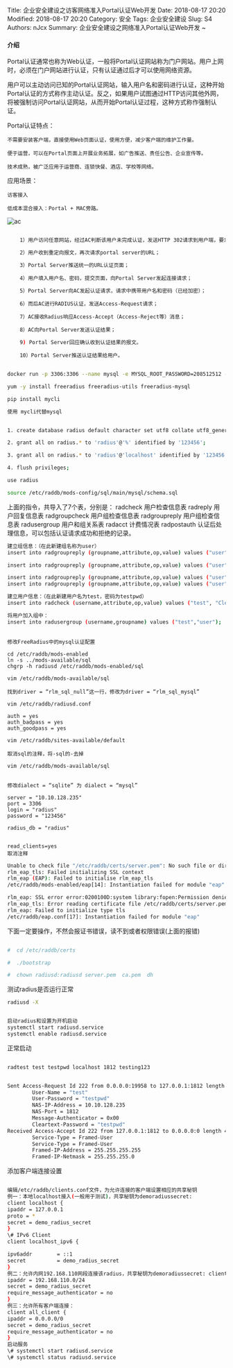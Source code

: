 Title: 企业安全建设之访客网络准入Portal认证Web开发
Date: 2018-08-17 20:20
Modified: 2018-08-17 20:20
Category: 安全
Tags: 企业安全建设
Slug: S4
Authors: nJcx
Summary: 企业安全建设之网络准入Portal认证Web开发 ~



#### 介绍
Portal认证通常也称为Web认证，一般将Portal认证网站称为门户网站。用户上网时，必须在门户网站进行认证，只有认证通过后才可以使用网络资源。

用户可以主动访问已知的Portal认证网站，输入用户名和密码进行认证，这种开始Portal认证的方式称作主动认证。反之，如果用户试图通过HTTP访问其他外网，将被强制访问Portal认证网站，从而开始Portal认证过程，这种方式称作强制认证。

Portal认证特点：

	不需要安装客户端，直接使用Web页面认证，使用方便，减少客户端的维护工作量。
	
	便于运营，可以在Portal页面上开展业务拓展，如广告推送、责任公告、企业宣传等。
	
	技术成熟，被广泛应用于运营商、连锁快餐、酒店、学校等网络。
应用场景：

	访客接入
	
	低成本混合接入：Portal + MAC旁路。



![ac](../images/WechatIMG123.jpeg)

```bash

	1）用户访问任意网站，经过AC判断该用户未完成认证，发送HTTP 302请求到用户端，要求重定向到Portal Server的URL；

	2）用户收到重定向报文，再次请求portal server的URL；

	3）Portal Server推送统一的URL认证页面；
	
	4）用户填入用户名、密码，提交页面，向Portal Server发起连接请求；
	
	5）Portal Server向AC发起认证请求，请求中携带用户名和密码（已经加密）；
	
	6）而后AC进行RADIUS认证，发送Access-Request请求；
	
	7）AC接收Radius响应Access-Accept（Access-Reject等）消息；
	
	8）AC向Portal Server发送认证结果；
	
	9) Portal Server回应确认收到认证结果的报文。
	
	10）Portal Server推送认证结果给用户。

```


```bash

docker run -p 3306:3306 --name mysql -e MYSQL_ROOT_PASSWORD=208512512 -d mysql:5.7

```

```bash
yum -y install freeradius freeradius-utils freeradius-mysql

```

```bash 
pip install mycli

使用 mycli代替mysql


1. create database radius default character set utf8 collate utf8_general_ci;  

2. grant all on radius.* to 'radius'@'%' identified by '123456';

3. grant all on radius.* to 'radius'@'localhost' identified by '123456';

4. flush privileges;

use radius

source /etc/raddb/mods-config/sql/main/mysql/schema.sql 

```


上面的指令，共导入了7个表，分别是：
radcheck 用户检查信息表
radreply 用户回复信息表
radgroupcheck 用户组检查信息表
radgroupreply 用户组检查信息表
radusergroup 用户和组关系表
radacct 计费情况表
radpostauth 认证后处理信息，可以包括认证请求成功和拒绝的记录。



```bash
建立组信息：（在此新建组名称为user）
insert into radgroupreply (groupname,attribute,op,value) values ("user","Auth-Type",":=","Local");

insert into radgroupreply (groupname,attribute,op,value) values ("user","Service-Type",":=","Framed-User");

insert into radgroupreply (groupname,attribute,op,value) values ("user","Framed-IP-Address", ":=","255.255.255.255");
insert into radgroupreply (groupname,attribute,op,value) values ("user","Framed-IP-Netmask", ":=","255.255.255.0");

建立用户信息：（在此新建用户名为test，密码为testpwd）
insert into radcheck (username,attribute,op,value) values ("test", "Cleartext-Password",":=","testpwd");

将用户加入组中：
insert into radusergroup (username,groupname) values ("test","user");

```

```bah

修改FreeRadius中的mysql认证配置

cd /etc/raddb/mods-enabled
ln -s ../mods-available/sql
chgrp -h radiusd /etc/raddb/mods-enabled/sql

vim /etc/raddb/mods-available/sql

找到driver = “rlm_sql_null”这一行，修改为driver = “rlm_sql_mysql”

vim /etc/raddb/radiusd.conf

auth = yes
auth_badpass = yes
auth_goodpass = yes

vim /etc/raddb/sites-available/default

取消sql的注释，将-sql的-去掉

vim /etc/raddb/mods-available/sql


修改dialect = “sqlite” 为 dialect = “mysql”

server = "10.10.128.235"
port = 3306
login = "radius"
password = "123456"

radius_db = "radius"
        
        
read_clients=yes
取消注释

```



```bash
Unable to check file "/etc/raddb/certs/server.pem": No such file or directory
rlm_eap_tls: Failed initializing SSL context
rlm_eap (EAP): Failed to initialise rlm_eap_tls
/etc/raddb/mods-enabled/eap[14]: Instantiation failed for module "eap"

rlm_eap: SSL error error:0200100D:system library:fopen:Permission denied
rlm_eap_tls: Error reading certificate file /etc/raddb/certs/server.pem
rlm_eap: Failed to initialize type tls
/etc/raddb/eap.conf[17]: Instantiation failed for module "eap"
```

下面一定要操作，不然会报证书错误，读不到或者权限错误(上面的报错)

```bash

#  cd /etc/raddb/certs

#  ./bootstrap 

#  chown radiusd:radiusd server.pem  ca.pem  dh

```


测试radius是否运行正常

```bash
radiusd -X

```


```bash

启动radius和设置为开机启动
systemctl start radiusd.service
systemctl enable radiusd.service


```

正常启动


```bash

radtest test testpwd localhost 1812 testing123


Sent Access-Request Id 222 from 0.0.0.0:19958 to 127.0.0.1:1812 length 74
        User-Name = "test"
        User-Password = "testpwd"
        NAS-IP-Address = 10.10.128.235
        NAS-Port = 1812
        Message-Authenticator = 0x00
        Cleartext-Password = "testpwd"
Received Access-Accept Id 222 from 127.0.0.1:1812 to 0.0.0.0:0 length 44
        Service-Type = Framed-User
        Service-Type = Framed-User
        Framed-IP-Address = 255.255.255.255
        Framed-IP-Netmask = 255.255.255.0


```



添加客户端连接设置

```bash

编辑/etc/raddb/clients.conf文件，为允许连接的客户端设置相应的共享秘钥
例一：本地localhost接入(一般用于测试)，共享秘钥为demoradiussecret:
client localhost {
ipaddr = 127.0.0.1
proto = *
secret = demo_radius_secret
}
\# IPv6 Client
client localhost_ipv6 { 

ipv6addr        = ::1
secret          = demo_radius_secret
}
例二：允许内网192.168.110网段连接该radius，共享秘钥为demoradiussecret: client my_lan {
ipaddr = 192.168.110.0/24
secret = demo_radius_secret
require_message_authenticator = no
}
例三：允许所有客户端连接：
client all_client {
ipaddr = 0.0.0.0/0
secret = demo_radius_secret
require_message_authenticator = no
}
启动服务
\# systemctl start radiusd.service
\# systemctl status radiusd.service


```
